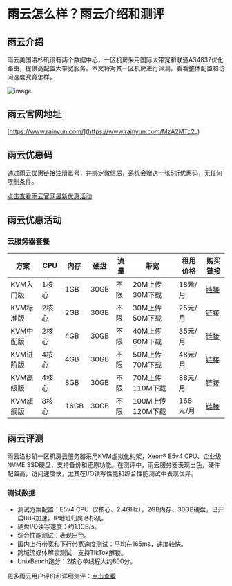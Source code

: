 # 雨云怎么样？雨云介绍和测评

## 雨云介绍
雨云美国洛杉矶设有两个数据中心，一区机房采用国际大带宽和联通AS4837优化路由，提供高配置大带宽服务。本文将对其一区机房进行评测，看看整体配置和访问速度究竟怎样。

![image](https://github.com/zgAjaxBorax49/rainyun/assets/169740464/6f920af6-885c-4472-b238-7b25d5f895fb)

## 雨云官网地址
[https://www.rainyun.com/](https://www.rainyun.com/MzA2MTc2_)

## 雨云优惠码
通过[雨云优惠链接](https://www.rainyun.com/MzA2MTc2_)注册账号，并绑定微信后，系统会赠送一张5折优惠码，无任何限制条件。

[点击查看雨云官网最新优惠活动](https://www.rainyun.com/MzA2MTc2_)

## 雨云优惠活动

### 云服务器套餐
| 方案 | CPU | 内存 | 硬盘 | 流量 | 带宽 | 租用价格 | 购买链接 |
| ------ | --------- | -------- | -------- | -------- | -------- | -------- | -------- |
| KVM入门版 | 1核心 | 1GB | 30GB | 不限 | 20M上传30M下载 | 18元/月 | [链接](https://www.rainyun.com/MzA2MTc2_) |
| KVM标准版 | 2核心 | 2GB | 30GB | 不限 | 30M上传50M下载 | 25元/月 | [链接](https://www.rainyun.com/MzA2MTc2_) |
| KVM中配版 | 2核心 | 4GB | 30GB | 不限 | 40M上传60M下载 | 35元/月 | [链接](https://www.rainyun.com/MzA2MTc2_) |
| KVM进阶版 | 4核心 | 4GB | 30GB | 不限 | 50M上传70M下载 | 48元/月 | [链接](https://www.rainyun.com/MzA2MTc2_) |
| KVM高级版 | 4核心 | 8GB | 30GB | 不限 | 70M上传110M下载 | 88元/月 | [链接](https://www.rainyun.com/MzA2MTc2_) |
| KVM旗舰版 | 8核心 | 16GB | 30GB | 不限 | 100M上传120M下载 | 168元/月 | [链接](https://www.rainyun.com/MzA2MTc2_) |

## 雨云评测
雨云洛杉矶一区机房云服务器采用KVM虚拟化构架，Xeon® E5v4 CPU、企业级NVME SSD硬盘，支持备份和还原功能。在测评中，雨云服务器表现出色，硬件配置高，访问速度快，尤其在I/O读写性能和综合性能测试中表现优异。

### 测试数据
- 测试方案配置：E5v4 CPU（2核心、2.4GHz），2GB内存、30GB硬盘，已开启BBR加速，IP地址归属洛杉矶。
- 硬盘I/O读写速度：约1.1GB/s。
- 综合性能测试：表现出色。
- 国内上行带宽和下行带宽速度测试：平均在165ms，速度较快。
- 跨域流媒体解锁测试：支持TikTok解锁。
- UnixBench跑分：2核心单线程大约800分。

更多雨云用户评价和详细测评：[点击查看](https://www.rainyun.com/MzA2MTc2_)
